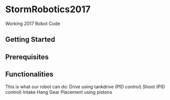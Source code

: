 # StormRobotics2017
Working 2017 Robot Code

## Getting Started

## Prerequisites

## Functionalities
This is what our robot can do:
Drive using tankdrive (PID control)
Shoot (PID control)
Intake
Hang
Gear Placement using pistons
